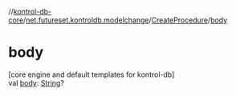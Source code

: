 //[kontrol-db-core](../../../index.md)/[net.futureset.kontroldb.modelchange](../index.md)/[CreateProcedure](index.md)/[body](body.md)

# body

[core engine and default templates for kontrol-db]\
val [body](body.md): [String](https://kotlinlang.org/api/latest/jvm/stdlib/kotlin/-string/index.html)?
